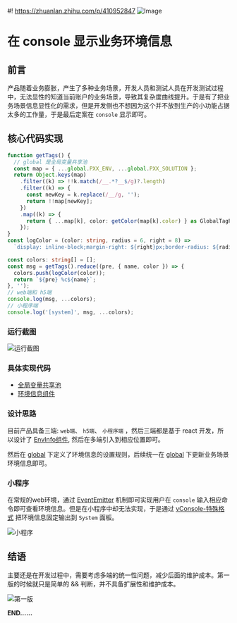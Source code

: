 #! https://zhuanlan.zhihu.com/p/410952847
![Image](https://pic4.zhimg.com/80/v2-cb0e982d60648ca3310c51fc375f3756.jpg)

# 在 console 显示业务环境信息

## 前言

产品随着业务膨胀，产生了多种业务场景，开发人员和测试人员在开发测试过程中，无法显性的知道当前账户的业务场景，导致其复杂度曲线提升。于是有了把业务场景信息显性化的需求，但是开发侧也不想因为这个并不放到生产的小功能占据太多的工作量，于是最后定案在 `console` 显示即可。

## 核心代码实现

```ts
function getTags() {
  // global 是全局变量共享池
  const map = { ...global.PXX_ENV, ...global.PXX_SOLUTION };
  return Object.keys(map)
    .filter((k) => !!k.match(/__.*?__$/g)?.length)
    .filter((k) => {
      const newKey = k.replace(/__/g, '');
      return !!map[newKey];
    })
    .map((k) => {
      return { ...map[k], color: getColor(map[k].color) } as GlobalTagProps;
    });
}
const logColor = (color: string, radius = 6, right = 8) =>
  `display: inline-block;margin-right: ${right}px;border-radius: ${radius}px;padding: 2px 4px;font-size: 12px;color: #FFFFFF;background: ${color};border: 1px solid ${color};`;

const colors: string[] = [];
const msg = getTags().reduce((pre, { name, color }) => {
  colors.push(logColor(color));
  return `${pre} %c${name}`;
}, '');
// web端和 h5端
console.log(msg, ...colors);
// 小程序端
console.log('[system]', msg, ...colors);
```

### 运行截图

![运行截图](https://pic4.zhimg.com/80/v2-b9626928555f066fe70d8fa2b7e9b0a2.png)

### 具体实现代码

-   [全局变量共享池](https://gitee.com/pxx-design/pxx-design/blob/master/packages/utils/src/utils/global/index.ts#L157)
-   [环境信息组件](https://gitee.com/pxx-design/pxx-design/blob/master/packages/common/src/common/env-info/index.tsx)

### 设计思路

目前产品具备三端: `web端`、 `h5端`、 `小程序端` ，然后三端都是基于 react 开发，所以设计了 [EnvInfo组件](https://pxx-design.gitee.io/common/env-info), 然后在多端引入到相应位置即可。

然后在 [global](https://pxx-design.gitee.io/utils/global) 下定义了环境信息的设置规则，后续统一在 [global](https://pxx-design.gitee.io/utils/global) 下更新业务场景环境信息即可。

### 小程序

在常规的web环境，通过 [EventEmitter](https://pxx-design.gitee.io/utils/global/event-emitter) 机制即可实现用户在 `console` 输入相应命令即可查看环境信息。但是在小程序中却无法实现，于是通过 [vConsole-特殊格式](https://github.com/Tencent/vConsole/blob/dev/doc/tutorial_CN.md#%E7%89%B9%E6%AE%8A%E6%A0%BC%E5%BC%8F) 把环境信息固定输出到 `System` 面板。

![小程序](https://pic4.zhimg.com/80/v2-6680b371fad2a28fe7318d208ec716ec.jpg)

## 结语

主要还是在开发过程中，需要考虑多端的统一性问题，减少后面的维护成本。第一版的时候就只是简单的 && 判断，并不具备扩展性和维护成本。

![第一版](https://pic4.zhimg.com/80/v2-78760eba94c9f816b634f370abba42bf.png)

**END......**
